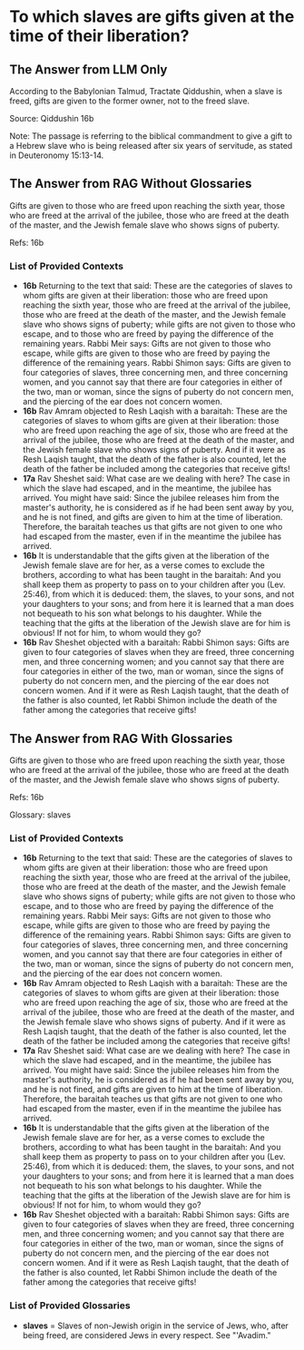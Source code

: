 # To which slaves are gifts given at the time of their liberation?
## The Answer from LLM Only
According to the Babylonian Talmud, Tractate Qiddushin, when a slave is freed, gifts are given to the former owner, not to the freed slave.

Source: Qiddushin 16b

Note: The passage is referring to the biblical commandment to give a gift to a Hebrew slave who is being released after six years of servitude, as stated in Deuteronomy 15:13-14.

## The Answer from RAG Without Glossaries
Gifts are given to those who are freed upon reaching the sixth year, those who are freed at the arrival of the jubilee, those who are freed at the death of the master, and the Jewish female slave who shows signs of puberty.

Refs: 16b
### List of Provided Contexts
* **16b** Returning to the text that said: These are the categories of slaves to whom gifts are given at their liberation: those who are freed upon reaching the sixth year, those who are freed at the arrival of the jubilee, those who are freed at the death of the master, and the Jewish female slave who shows signs of puberty; while gifts are not given to those who escape, and to those who are freed by paying the difference of the remaining years. Rabbi Meir says: Gifts are not given to those who escape, while gifts are given to those who are freed by paying the difference of the remaining years. Rabbi Shimon says: Gifts are given to four categories of slaves, three concerning men, and three concerning women, and you cannot say that there are four categories in either of the two, man or woman, since the signs of puberty do not concern men, and the piercing of the ear does not concern women.
* **16b** Rav Amram objected to Resh Laqish with a baraitah: These are the categories of slaves to whom gifts are given at their liberation: those who are freed upon reaching the age of six, those who are freed at the arrival of the jubilee, those who are freed at the death of the master, and the Jewish female slave who shows signs of puberty. And if it were as Resh Laqish taught, that the death of the father is also counted, let the death of the father be included among the categories that receive gifts!
* **17a** Rav Sheshet said: What case are we dealing with here? The case in which the slave had escaped, and in the meantime, the jubilee has arrived. You might have said: Since the jubilee releases him from the master's authority, he is considered as if he had been sent away by you, and he is not fined, and gifts are given to him at the time of liberation. Therefore, the baraitah teaches us that gifts are not given to one who had escaped from the master, even if in the meantime the jubilee has arrived.
* **16b** It is understandable that the gifts given at the liberation of the Jewish female slave are for her, as a verse comes to exclude the brothers, according to what has been taught in the baraitah: And you shall keep them as property to pass on to your children after you (Lev. 25:46), from which it is deduced: them, the slaves, to your sons, and not your daughters to your sons; and from here it is learned that a man does not bequeath to his son what belongs to his daughter. While the teaching that the gifts at the liberation of the Jewish slave are for him is obvious! If not for him, to whom would they go?
* **16b** Rav Sheshet objected with a baraitah: Rabbi Shimon says: Gifts are given to four categories of slaves when they are freed, three concerning men, and three concerning women; and you cannot say that there are four categories in either of the two, man or woman, since the signs of puberty do not concern men, and the piercing of the ear does not concern women. And if it were as Resh Laqish taught, that the death of the father is also counted, let Rabbi Shimon include the death of the father among the categories that receive gifts!
## The Answer from RAG With Glossaries
Gifts are given to those who are freed upon reaching the sixth year, those who are freed at the arrival of the jubilee, those who are freed at the death of the master, and the Jewish female slave who shows signs of puberty.

Refs: 16b

Glossary: slaves
### List of Provided Contexts
* **16b** Returning to the text that said: These are the categories of slaves to whom gifts are given at their liberation: those who are freed upon reaching the sixth year, those who are freed at the arrival of the jubilee, those who are freed at the death of the master, and the Jewish female slave who shows signs of puberty; while gifts are not given to those who escape, and to those who are freed by paying the difference of the remaining years. Rabbi Meir says: Gifts are not given to those who escape, while gifts are given to those who are freed by paying the difference of the remaining years. Rabbi Shimon says: Gifts are given to four categories of slaves, three concerning men, and three concerning women, and you cannot say that there are four categories in either of the two, man or woman, since the signs of puberty do not concern men, and the piercing of the ear does not concern women.
* **16b** Rav Amram objected to Resh Laqish with a baraitah: These are the categories of slaves to whom gifts are given at their liberation: those who are freed upon reaching the age of six, those who are freed at the arrival of the jubilee, those who are freed at the death of the master, and the Jewish female slave who shows signs of puberty. And if it were as Resh Laqish taught, that the death of the father is also counted, let the death of the father be included among the categories that receive gifts!
* **17a** Rav Sheshet said: What case are we dealing with here? The case in which the slave had escaped, and in the meantime, the jubilee has arrived. You might have said: Since the jubilee releases him from the master's authority, he is considered as if he had been sent away by you, and he is not fined, and gifts are given to him at the time of liberation. Therefore, the baraitah teaches us that gifts are not given to one who had escaped from the master, even if in the meantime the jubilee has arrived.
* **16b** It is understandable that the gifts given at the liberation of the Jewish female slave are for her, as a verse comes to exclude the brothers, according to what has been taught in the baraitah: And you shall keep them as property to pass on to your children after you (Lev. 25:46), from which it is deduced: them, the slaves, to your sons, and not your daughters to your sons; and from here it is learned that a man does not bequeath to his son what belongs to his daughter. While the teaching that the gifts at the liberation of the Jewish slave are for him is obvious! If not for him, to whom would they go?
* **16b** Rav Sheshet objected with a baraitah: Rabbi Shimon says: Gifts are given to four categories of slaves when they are freed, three concerning men, and three concerning women; and you cannot say that there are four categories in either of the two, man or woman, since the signs of puberty do not concern men, and the piercing of the ear does not concern women. And if it were as Resh Laqish taught, that the death of the father is also counted, let Rabbi Shimon include the death of the father among the categories that receive gifts!
### List of Provided Glossaries
* **slaves** = Slaves of non-Jewish origin in the service of Jews, who, after being freed, are considered Jews in every respect. See "'Avadim."